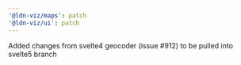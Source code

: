 ```yaml
---
'@ldn-viz/maps': patch
'@ldn-viz/ui': patch
---
```


Added changes from svelte4 geocoder (issue #912) to be pulled into svelte5 branch
